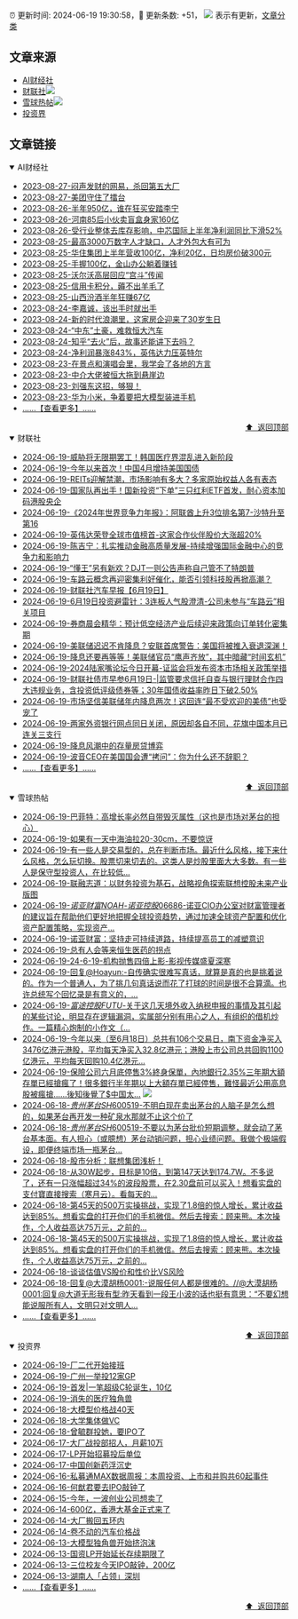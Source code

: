 ##

:alarm_clock: 更新时间: 2024-06-19 19:30:58，:rocket: 更新条数: +51， ![](/assets/dot.png) 表示有更新，[文章分类](/TAGS.md)

## 文章来源

- [AI财经社](#ai财经社)  
- [财联社](#财联社)![](/assets/dot.png)   
- [雪球热帖](#雪球热帖)![](/assets/dot.png)   
- [投资界](#投资界)  

## 文章链接

<details open>
<summary id="ai财经社">
 AI财经社
</summary>


- [2023-08-27-闷声发财的网易，杀回第五大厂](https://www.aicaijing.com.cn/article/18610)  
- [2023-08-27-美团守住了擂台](https://www.aicaijing.com.cn/article/18611)  
- [2023-08-26-半年950亿，谁在狂买安踏李宁](https://www.aicaijing.com.cn/article/18607)  
- [2023-08-26-河南85后小伙卖盲盒身家160亿](https://www.aicaijing.com.cn/article/18608)  
- [2023-08-26-受行业整体去库存影响，中芯国际上半年净利润同比下滑52%](https://www.aicaijing.com.cn/article/18609)  
- [2023-08-25-最高3000万数字人才缺口，人才外包大有可为](https://www.aicaijing.com.cn/article/18601)  
- [2023-08-25-华住集团上半年营收100亿，净利20亿，日均房价破300元](https://www.aicaijing.com.cn/article/18602)  
- [2023-08-25-手握100亿，金山办公躺着赚钱](https://www.aicaijing.com.cn/article/18603)  
- [2023-08-25-沃尔沃高层回应“宫斗”传闻](https://www.aicaijing.com.cn/article/18604)  
- [2023-08-25-信用卡积分，薅不出羊毛了](https://www.aicaijing.com.cn/article/18605)  
- [2023-08-25-山西汾酒半年狂赚67亿](https://www.aicaijing.com.cn/article/18606)  
- [2023-08-24-李嘉诚，该出手时就出手](https://www.aicaijing.com.cn/article/18596)  
- [2023-08-24-新的时代浪潮里，这家房企迎来了30岁生日](https://www.aicaijing.com.cn/article/18597)  
- [2023-08-24-“中东”土豪，难救恒大汽车](https://www.aicaijing.com.cn/article/18598)  
- [2023-08-24-知乎“去火”后，故事还能讲下去吗？](https://www.aicaijing.com.cn/article/18599)  
- [2023-08-24-净利润暴涨843%，英伟达力压英特尔](https://www.aicaijing.com.cn/article/18600)  
- [2023-08-23-在景点和演唱会里，我学会了各地的方言](https://www.aicaijing.com.cn/article/18591)  
- [2023-08-23-中介大佬被恒大拖到悬崖边](https://www.aicaijing.com.cn/article/18592)  
- [2023-08-23-刘强东这招，够狠！](https://www.aicaijing.com.cn/article/18593)  
- [2023-08-23-华为小米，争着要把大模型装进手机](https://www.aicaijing.com.cn/article/18594)  
- [......【查看更多】......](/details/AI财经社.md)

<div align="right"><a href="#文章来源">⬆ &nbsp;返回顶部</a></div>
</details>

<details open>
<summary id="财联社">
 财联社
</summary>


- [2024-06-19-威胁将无限期罢工！韩国医疗界混乱进入新阶段](https://www.cls.cn/detail/1708390)  
- [2024-06-19-今年以来首次！中国4月增持美国国债](https://www.cls.cn/detail/1708389)  
- [2024-06-19-REITs迎解禁潮，市场影响有多大？多家原始权益人各有表态](https://www.cls.cn/detail/1708406)  
- [2024-06-19-国家队再出手！国新投资“下单”三只红利ETF首发，耐心资本加码港股央企](https://www.cls.cn/detail/1708402)  
- [2024-06-19-《2024年世界竞争力年报》：阿联酋上升3位排名第7-沙特升至第16](https://www.cls.cn/detail/1708368)  
- [2024-06-19-英伟达荣登全球市值榜首-这家合作伙伴股价大涨超20%](https://www.cls.cn/detail/1708337)  
- [2024-06-19-陈吉宁：扎实推动金融高质量发展-持续增强国际金融中心的竞争力和影响力](https://www.cls.cn/detail/1708268)  
- [2024-06-19-“懂王”另有新欢？DJT一则公告声称自己管不了特朗普](https://www.cls.cn/detail/1708280)  
- [2024-06-19-车路云概念再迎密集利好催化，能否引领科技股再掀高潮？](https://www.cls.cn/detail/1708232)  
- [2024-06-19-财联社汽车早报【6月19日】](https://www.cls.cn/detail/1708175)  
- [2024-06-19-6月19日投资避雷针：3连板人气股澄清-公司未参与“车路云”相关项目](https://www.cls.cn/detail/1708147)  
- [2024-06-19-券商晨会精华：预计低空经济产业后续迎来政策向订单转化密集期](https://www.cls.cn/detail/1708151)  
- [2024-06-19-美联储迟迟不肯降息？安联首席警告：美国将被推入衰退深渊！](https://www.cls.cn/detail/1708153)  
- [2024-06-19-降息还要再等等！美联储官员“鹰声齐放”，其中暗藏“时间玄机”](https://www.cls.cn/detail/1708157)  
- [2024-06-19-2024陆家嘴论坛今日开幕-证监会将发布资本市场相关政策举措](https://www.cls.cn/detail/1708185)  
- [2024-06-19-财联社债市早参6月19日-|监管要求信托自查与银行理财合作四大违规业务，含投资低评级债券等；30年国债收益率昨日下破2.50%](https://www.cls.cn/detail/1708163)  
- [2024-06-19-市场坚信美联储年内降息两次！这回连“最不受欢迎的美债”也受宠了](https://www.cls.cn/detail/1708187)  
- [2024-06-19-两家外资银行网点同日关闭，原因却各自不同，花旗中国本月已连关三支行](https://www.cls.cn/detail/1708261)  
- [2024-06-19-降息风潮中的存量房贷博弈](https://www.cls.cn/detail/1708277)  
- [2024-06-19-波音CEO在美国国会遭“拷问”：你为什么还不辞职？](https://www.cls.cn/detail/1708296)  
- [......【查看更多】......](/details/财联社.md)

<div align="right"><a href="#文章来源">⬆ &nbsp;返回顶部</a></div>
</details>

<details open>
<summary id="雪球热帖">
 雪球热帖
</summary>


- [2024-06-19-巴菲特：高增长率必然自带毁灭属性（这也是市场对茅台的担心）](https://xueqiu.com/8959246745/294290804)  
- [2024-06-19-如果有一天中海油拉20-30cm，不要惊讶](https://xueqiu.com/8893943149/294376543)  
- [2024-06-19-有一些人是交易型的，总在判断市场。最近什么风格，接下来什么风格，怎么玩切换。股票切来切去的。这类人是炒股里面大大多数。有一些人是保守型投资人，在比较低...](https://xueqiu.com/9887656769/294381977)  
- [2024-06-19-联融志道：以财务投资为基石，战略视角探索联想控股未来产业版图](https://xueqiu.com/5226164677/294343222)  
- [2024-06-19-$诺亚财富NOAH$-$诺亚控股06686$-诺亚CIO办公室对财富管理者的建议旨在帮助他们更好地把握全球投资趋势，通过加速全球资产配置和优化资产配置策略，实现资产...](https://xueqiu.com/4342399646/294312320)  
- [2024-06-19-诺亚财富：坚持走可持续道路，持续提高员工的减塑意识](https://xueqiu.com/7951417012/294358867)  
- [2024-06-19-总有人会等来恒生医药的拐点](https://xueqiu.com/9598793634/294304288)  
- [2024-06-19-24-6-19-机构抛售四倍上影-影视传媒盛夏深寒](https://xueqiu.com/8772786299/294370270)  
- [2024-06-19-回复@Hoayun:-自传确实很难写真话，就算是真的也是挑着说的。作为一个普通人，为了挑几句真话说而花了打球的时间是很不合算滴。也许总统写个回忆录是有意义的，...](https://xueqiu.com/1247347556/294378931)  
- [2024-06-19-$富途控股FUTU$-关于这几天境外收入纳税申报的事情及其引起的某些讨论，明显存在逻辑漏洞，实属部分别有用心之人，有组织的借机炒作。一篇精心炮制的小作文（...](https://xueqiu.com/2585498500/294380064)  
- [2024-06-19-今年以来（至6月18日）总共有106个交易日，南下资金净买入3476亿港元港股，平均每天净买入32.8亿港元；港股上市公司总共回购1100亿港元，平均每天回购10.4亿港元...](https://xueqiu.com/5519392453/294343245)  
- [2024-06-19-保險公司六月底停售3%終身保單，內地銀行2.35%三年期大額存單已經搶瘋了！很多銀行半年期以上大額存單已經停售，難怪最近公用高息股被瘋搶……後知後覺了$中国太...](https://xueqiu.com/9650668145/294401490) ![](/assets/new.png)  
- [2024-06-18-$贵州茅台SH600519$-不明白现在卖出茅台的人脑子是怎么想的，如果茅台再开发一种矿泉水那就不止这个价了](https://xueqiu.com/2191415336/294208987)  
- [2024-06-18-$贵州茅台SH600519$-不要以为茅台批价短期调整，就会动了茅台基本面。有人担心（或臆想）茅台动销问题，担心业绩问题。我做个极端假设，即便终端市场一瓶茅台...](https://xueqiu.com/9262059293/294179741)  
- [2024-06-18-股市分析：联想集团浅析！](https://xueqiu.com/8907884839/294194286)  
- [2024-06-18-从30W起步，目标是10倍，到第147天达到174.7W。不多说了，还有一只涨幅超过34%的波段股票，在2.30盘前可以买入！想看实盘的支付寶直接搜索（寒月云）。看每天的...](https://xueqiu.com/3841337144/294189967)  
- [2024-06-18-第45天的500万实操挑战，实现了1.8倍的惊人增长，累计收益达到85%。想看实盘的打开你们的手机微信。然后去搜索：顾来熊。本次操作，个人收益高达75万元，之前的...](https://xueqiu.com/1065237324/294145671)  
- [2024-06-18-第45天的500万实操挑战，实现了1.8倍的惊人增长，累计收益达到85%。想看实盘的打开你们的手机微信。然后去搜索：顾来熊。本次操作，个人收益高达75万元，之前的...](https://xueqiu.com/1937243490/294146725)  
- [2024-06-18-谈谈估值VS股价和性价比VS风险](https://xueqiu.com/2792218779/294152955)  
- [2024-06-18-回复@大漠胡杨0001:-说服任何人都是很难的。//@大漠胡杨0001:回复@大道无形我有型:昨天看到一段王小波的话也挺有意思：“不要幻想能说服所有人，文明只对文明人...](https://xueqiu.com/1247347556/294153405)  
- [......【查看更多】......](/details/雪球热帖.md)

<div align="right"><a href="#文章来源">⬆ &nbsp;返回顶部</a></div>
</details>

<details open>
<summary id="投资界">
 投资界
</summary>


- [2024-06-19-厂二代开始接班](https://posts.careerengine.us/p/66722f205113b4676d284c1d)  
- [2024-06-19-广州一举投12家GP](https://posts.careerengine.us/p/66722f205113b4676d284c15)  
- [2024-06-19-首发|一笔超级C轮诞生，10亿](https://posts.careerengine.us/p/66722f205113b4676d284c0d)  
- [2024-06-19-消失的医疗独角兽](https://posts.careerengine.us/p/66722f2ff95bbe678f2c2e63)  
- [2024-06-18-大模型价格战40天](https://posts.careerengine.us/p/66713fc1f7253a1e2e703db7)  
- [2024-06-18-大学集体做VC](https://posts.careerengine.us/p/66713fc1f7253a1e2e703dbf)  
- [2024-06-18-曾毓群投她，要IPO了](https://posts.careerengine.us/p/66713fb3f9a5bc1dc0cf5b5b)  
- [2024-06-17-大厂战投部招人，月薪10万](https://posts.careerengine.us/p/667050892b8b244bed6e1e11)  
- [2024-06-17-LP开始招募投后单位](https://posts.careerengine.us/p/6670508a2b8b244bed6e1e19)  
- [2024-06-17-中国创新药浮沉史](https://posts.careerengine.us/p/6670508a2b8b244bed6e1e28)  
- [2024-06-16-私募通MAX数据周报：本周投资、上市和并购共60起事件](https://posts.careerengine.us/p/666ee3139f458d792278acfa)  
- [2024-06-16-何猷君要去IPO敲钟了](https://posts.careerengine.us/p/666ee300c3464b78a97c6a76)  
- [2024-06-15-今年，一波创业公司想卖了](https://posts.careerengine.us/p/666d449be60f530537516727)  
- [2024-06-14-600亿，香港大基金正式来了](https://posts.careerengine.us/p/666bf53d13fe8d207fb3545a)  
- [2024-06-14-大厂搬回五环内](https://posts.careerengine.us/p/666bf53d13fe8d207fb35452)  
- [2024-06-14-卷不动的汽车价格战](https://posts.careerengine.us/p/666bf54cac771b20ea72df0c)  
- [2024-06-13-大模型独角兽开始挤泡沫](https://posts.careerengine.us/p/666a694e2a54a2443d22c868)  
- [2024-06-13-国资LP开始延长存续期限了](https://posts.careerengine.us/p/666a694f2a54a2443d22c878)  
- [2024-06-13-三位校友今天IPO敲钟，200亿](https://posts.careerengine.us/p/666a694f2a54a2443d22c870)  
- [2024-06-13-湖南人「占领」深圳](https://posts.careerengine.us/p/666a695ec8aa6c44680643ae)  
- [......【查看更多】......](/details/投资界.md)

<div align="right"><a href="#文章来源">⬆ &nbsp;返回顶部</a></div>
</details>
